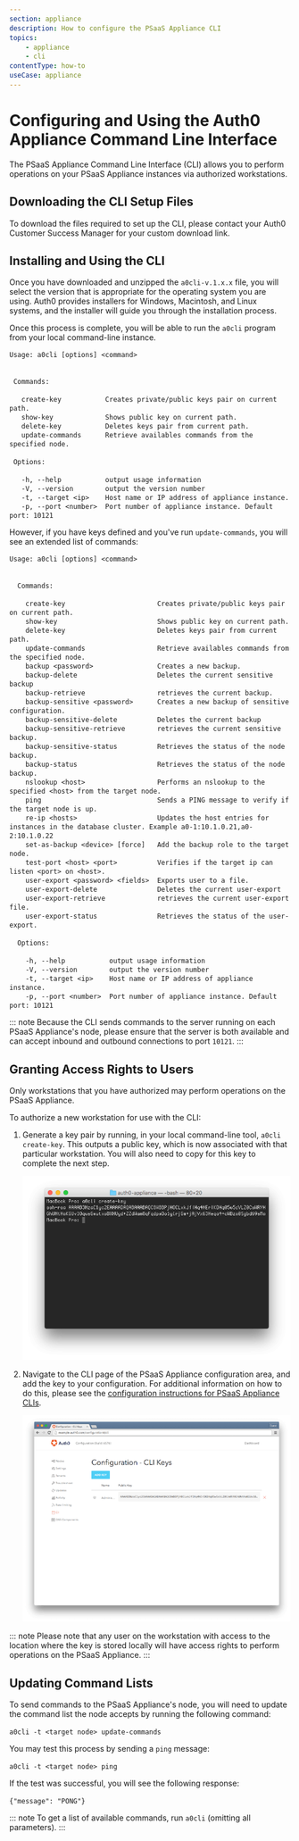 ```yaml
---
section: appliance
description: How to configure the PSaaS Appliance CLI
topics:
    - appliance
    - cli
contentType: how-to
useCase: appliance
---
```


# Configuring and Using the Auth0 Appliance Command Line Interface

The PSaaS Appliance Command Line Interface (CLI) allows you to perform operations on your PSaaS Appliance instances via authorized workstations.

## Downloading the CLI Setup Files

To download the files required to set up the CLI, please contact your Auth0 Customer Success Manager for your custom download link.

## Installing and Using the CLI

Once you have downloaded and unzipped the `a0cli-v.1.x.x` file, you will select the version that is appropriate for the operating system you are using. Auth0 provides installers for Windows, Macintosh, and Linux systems, and the installer will guide you through the installation process.

Once this process is complete, you will be able to run the `a0cli` program from your local command-line instance.

```text
Usage: a0cli [options] <command>


 Commands:

   create-key           Creates private/public keys pair on current path.
   show-key             Shows public key on current path.
   delete-key           Deletes keys pair from current path.
   update-commands      Retrieve availables commands from the specified node.

 Options:

   -h, --help           output usage information
   -V, --version        output the version number
   -t, --target <ip>    Host name or IP address of appliance instance.
   -p, --port <number>  Port number of appliance instance. Default port: 10121
```

However, if you have keys defined and you've run `update-commands`, you will see an extended list of commands:

```text
Usage: a0cli [options] <command>


  Commands:

    create-key                       Creates private/public keys pair on current path.
    show-key                         Shows public key on current path.
    delete-key                       Deletes keys pair from current path.
    update-commands                  Retrieve availables commands from the specified node.
    backup <password>                Creates a new backup.
    backup-delete                    Deletes the current sensitive backup
    backup-retrieve                  retrieves the current backup.
    backup-sensitive <password>      Creates a new backup of sensitive configuration.
    backup-sensitive-delete          Deletes the current backup
    backup-sensitive-retrieve        retrieves the current sensitive backup.
    backup-sensitive-status          Retrieves the status of the node backup.
    backup-status                    Retrieves the status of the node backup.
    nslookup <host>                  Performs an nslookup to the specified <host> from the target node.
    ping                             Sends a PING message to verify if the target node is up.
    re-ip <hosts>                    Updates the host entries for instances in the database cluster. Example a0-1:10.1.0.21,a0-2:10.1.0.22
    set-as-backup <device> [force]   Add the backup role to the target node.
    test-port <host> <port>          Verifies if the target ip can listen <port> on <host>.
    user-export <password> <fields>  Exports user to a file.
    user-export-delete               Deletes the current user-export
    user-export-retrieve             retrieves the current user-export file.
    user-export-status               Retrieves the status of the user-export.

  Options:

    -h, --help           output usage information
    -V, --version        output the version number
    -t, --target <ip>    Host name or IP address of appliance instance.
    -p, --port <number>  Port number of appliance instance. Default port: 10121

```

::: note
  Because the CLI sends commands to the server running on each PSaaS Appliance's node, please ensure that the server is both available and can accept inbound and outbound connections to port `10121`.
:::

## Granting Access Rights to Users

Only workstations that you have authorized may perform operations on the PSaaS Appliance.

To authorize a new workstation for use with the CLI:

1. Generate a key pair by running, in your local command-line tool, `a0cli create-key`. This outputs a public key, which is now associated with that particular workstation. You will also need to copy for this key to complete the next step.

    ![](/media/articles/appliance/cli/cli-create-key.png)

2. Navigate to the CLI page of the PSaaS Appliance configuration area, and add the key to your configuration. For additional information on how to do this, please see the [configuration instructions for PSaaS Appliance CLIs](/appliance/dashboard/cli).

    ![](/media/articles/appliance/cli/cli-config-with-key.png)

::: note
Please note that any user on the workstation with access to the location where the key is stored locally will have access rights to perform operations on the PSaaS Appliance.
:::

## Updating Command Lists

To send commands to the PSaaS Appliance's node, you will need to update the command list the node accepts by running the following command:

`a0cli -t <target node> update-commands`

You may test this process by sending a `ping` message:

`a0cli -t <target node> ping`

If the test was successful, you will see the following response:

`{"message": "PONG"}`

::: note
  To get a list of available commands, run `a0cli` (omitting all parameters).
:::
